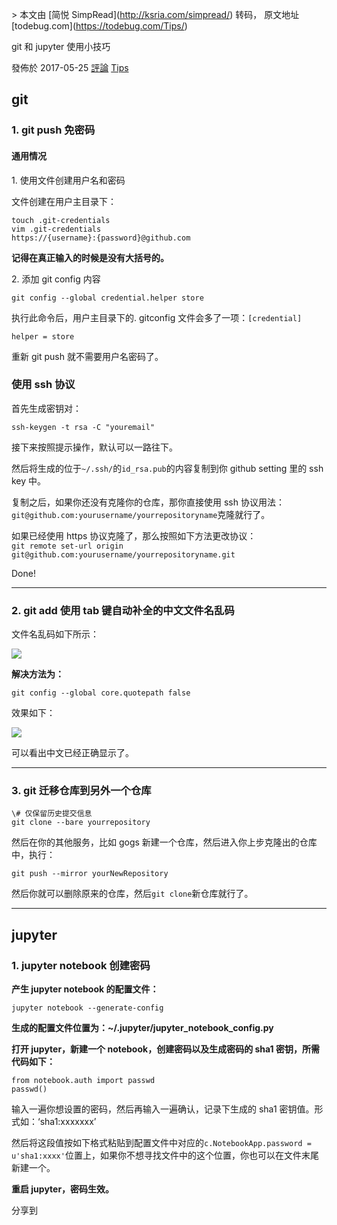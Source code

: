 \> 本文由 \[简悦 SimpRead\](http://ksria.com/simpread/) 转码， 原文地址 \[todebug.com\](https://todebug.com/Tips/)

git 和 jupyter 使用小技巧

發佈於 2017-05-25 [評論](https://todebug.com/Tips/#comments) [Tips](https://todebug.com/categories/Tips/ "Tips") 

[](#git "git")git
-----------------

### [](#1-git-push-免密码 "1. git push 免密码")1\. git push 免密码

#### [](#通用情况 "通用情况")通用情况

1\. 使用文件创建用户名和密码

文件创建在用户主目录下：

```
touch .git-credentials
vim .git-credentials
https://{username}:{password}@github.com
```

**记得在真正输入的时候是没有大括号的。**

2\. 添加 git config 内容

`git config --global credential.helper store`

执行此命令后，用户主目录下的. gitconfig 文件会多了一项：`[credential]`

`helper = store`

重新 git push 就不需要用户名密码了。

### [](#使用ssh协议 "使用ssh协议")使用 ssh 协议

首先生成密钥对：

```
ssh-keygen -t rsa -C "youremail"
```

接下来按照提示操作，默认可以一路往下。

然后将生成的位于`~/.ssh/`的`id_rsa.pub`的内容复制到你 github setting 里的 ssh key 中。

复制之后，如果你还没有克隆你的仓库，那你直接使用 ssh 协议用法：`git@github.com:yourusername/yourrepositoryname`克隆就行了。

如果已经使用 https 协议克隆了，那么按照如下方法更改协议：  
`git remote set-url origin git@github.com:yourusername/yourrepositoryname.git`

Done!

* * *

### [](#2-git-add-使用tab键自动补全的中文文件名乱码 "2. git add 使用tab键自动补全的中文文件名乱码")2\. git add 使用 tab 键自动补全的中文文件名乱码

文件名乱码如下所示：

![](https://todebug.com/assets/blog_images/decode_error.png)

**解决方法为：**

`git config --global core.quotepath false`

效果如下：

![](https://todebug.com/assets/blog_images/decode_fixed.png)

可以看出中文已经正确显示了。

* * *

### [](#3-git迁移仓库到另外一个仓库 "3. git迁移仓库到另外一个仓库")3\. git 迁移仓库到另外一个仓库

```
\# 仅保留历史提交信息
git clone --bare yourrepository
```

然后在你的其他服务，比如 gogs 新建一个仓库，然后进入你上步克隆出的仓库中，执行：

```
git push --mirror yourNewRepository
```

然后你就可以删除原来的仓库，然后`git clone`新仓库就行了。

* * *

[](#jupyter "jupyter")jupyter
-----------------------------

### [](#1-jupyter-notebook-创建密码 "1. jupyter notebook 创建密码")1\. jupyter notebook 创建密码

**产生 jupyter notebook 的配置文件：**

```
jupyter notebook --generate-config
```

**生成的配置文件位置为：~/.jupyter/jupyter\_notebook\_config.py**

**打开 jupyter，新建一个 notebook，创建密码以及生成密码的 sha1 密钥，所需代码如下：**

```
from notebook.auth import passwd
passwd()
```

输入一遍你想设置的密码，然后再输入一遍确认，记录下生成的 sha1 密钥值。形式如：‘sha1:xxxxxxx’

然后将这段值按如下格式粘贴到配置文件中对应的`c.NotebookApp.password = u'sha1:xxxx'`位置上，如果你不想寻找文件中的这个位置，你也可以在文件末尾新建一个。

**重启 jupyter，密码生效。**

分享到 [](http://twitter.com/home?status=http://todebug.com/Tips/%20V%20git%E5%92%8Cjupyter%E4%BD%BF%E7%94%A8%E5%B0%8F%E6%8A%80%E5%B7%A7)